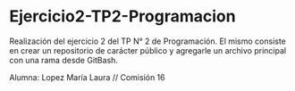 # Ejercicio2-TP2-Programacion
Realización del ejercicio 2 del TP N° 2 de Programación. El mismo consiste en crear un repositorio de carácter público y agregarle un archivo principal con una rama desde GitBash.

Alumna: Lopez María Laura //
Comisión 16
